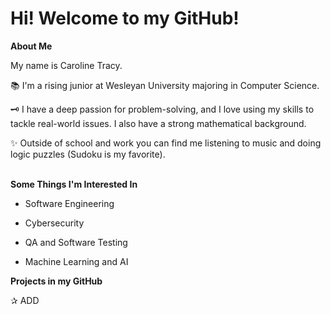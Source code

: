 # Hi! Welcome to my GitHub!

**About Me**

My name is Caroline Tracy. 

📚 I'm a rising junior at Wesleyan University majoring in Computer Science. 

🗝️ I have a deep passion for problem-solving, and I love using my skills to tackle real-world issues. I also have a strong mathematical background.

✨ Outside of school and work you can find me listening to music and doing logic puzzles (Sudoku is my favorite).  
</br>

**Some Things I'm Interested In**

- Software Engineering

- Cybersecurity

- QA and Software Testing

- Machine Learning and AI


**Projects in my GitHub**

✰ ADD
